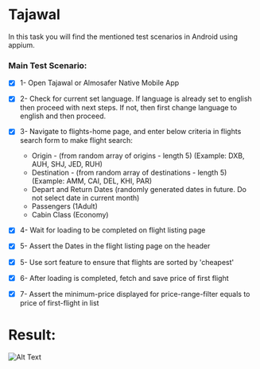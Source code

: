 # Tajawal
In this task you will find the mentioned test scenarios in Android using appium.

### Main Test Scenario:
- [x] 1- Open Tajawal or Almosafer Native Mobile App

- [x] 2- Check for current set language. If language is already set to english then proceed with next steps. If not, then first change language to english and then proceed.

- [x] 3- Navigate to flights-home page, and enter below criteria in flights search form to make flight search:
    - Origin - (from random array of origins - length 5) (Example: DXB, AUH, SHJ, JED, RUH)
    - Destination - (from random array of destinations - length 5) (Example: AMM, CAI, DEL, KHI, PAR)
    - Depart and Return Dates (randomly generated dates in future. Do not select date in current month)
    - Passengers (1Adult)
    - Cabin Class (Economy)

- [x] 4- Wait for loading to be completed on flight listing page

- [x] 5- Assert the Dates in the flight listing page on the header

- [x] 5- Use sort feature to ensure that flights are sorted by 'cheapest'

- [x] 6- After loading is completed, fetch and save price of first flight

- [x] 7- Assert the minimum-price displayed for price-range-filter equals to price of first-flight in list

# Result:
![Alt Text](./results/results.gif)
